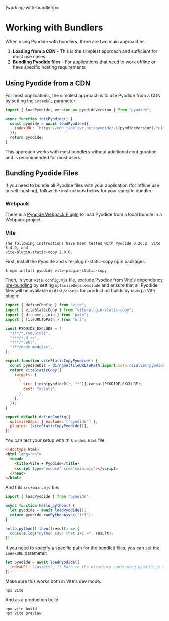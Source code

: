 (working-with-bundlers)=

# Working with Bundlers

When using Pyodide with bundlers, there are two main approaches:

1. **Loading from a CDN** - This is the simplest approach and sufficient for most use cases
2. **Bundling Pyodide files** - For applications that need to work offline or have specific hosting requirements

## Using Pyodide from a CDN

For most applications, the simplest approach is to use Pyodide from a CDN by setting the `indexURL` parameter:

```js
import { loadPyodide, version as pyodideVersion } from "pyodide";

async function initPyodide() {
  const pyodide = await loadPyodide({
    indexURL: `https://cdn.jsdelivr.net/pyodide/v${pyodideVersion}/full/`,
  });
  return pyodide;
}
```

This approach works with most bundlers without additional configuration and is recommended for most users.

## Bundling Pyodide Files

If you need to bundle all Pyodide files with your application (for offline use or self-hosting), follow the instructions below for your specific bundler.

### Webpack

There is a [Pyodide Webpack Plugin][] to load Pyodide from a local bundle in a Webpack project.

### Vite

```{note}
The following instructions have been tested with Pyodide 0.26.2, Vite 5.4.9, and
vite-plugin-static-copy 2.0.0.
```

First, install the Pyodide and vite-plugin-static-copy npm packages:

```
$ npm install pyodide vite-plugin-static-copy
```

Then, in your `vite.config.mjs` file, exclude Pyodide from [Vite's dependency
pre-bundling][optimizedeps] by setting `optimizeDeps.exclude` and ensure that
all Pyodide files will be available in `dist/assets` for production builds by
using a Vite plugin:

```js
import { defineConfig } from "vite";
import { viteStaticCopy } from "vite-plugin-static-copy";
import { dirname, join } from "path";
import { fileURLToPath } from "url";

const PYODIDE_EXCLUDE = [
  "!**/*.{md,html}",
  "!**/*.d.ts",
  "!**/*.whl",
  "!**/node_modules",
];

export function viteStaticCopyPyodide() {
  const pyodideDir = dirname(fileURLToPath(import.meta.resolve("pyodide")));
  return viteStaticCopy({
    targets: [
      {
        src: [join(pyodideDir, "*")].concat(PYODIDE_EXCLUDE),
        dest: "assets",
      },
    ],
  });
}

export default defineConfig({
  optimizeDeps: { exclude: ["pyodide"] },
  plugins: [viteStaticCopyPyodide()],
});
```

You can test your setup with this `index.html` file:

```html
<!doctype html>
<html lang="en">
  <head>
    <title>Vite + Pyodide</title>
    <script type="module" src="main.mjs"></script>
  </head>
</html>
```

And this `src/main.mjs` file:

```js
import { loadPyodide } from "pyodide";

async function hello_python() {
  let pyodide = await loadPyodide();
  return pyodide.runPythonAsync("1+1");
}

hello_python().then((result) => {
  console.log("Python says that 1+1 =", result);
});
```

If you need to specify a specific path for the bundled files, you can set the `indexURL` parameter:

```js
let pyodide = await loadPyodide({
  indexURL: "/assets", // Path to the directory containing pyodide.js and other files
});
```

Make sure this works both in Vite's dev mode:

```
npx vite
```

And as a production build:

```
npx vite build
npx vite preview
```

[optimizedeps]: https://vitejs.dev/guide/dep-pre-bundling.html
[pyodide webpack plugin]: https://github.com/pyodide/pyodide-webpack-plugin

